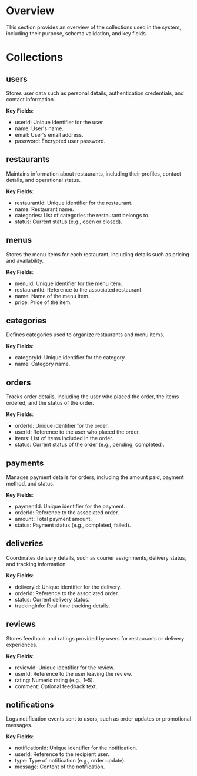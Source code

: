 # Overview

This section provides an overview of the collections used in the system, including their purpose, schema validation, and key fields.

# Collections

## users

Stores user data such as personal details, authentication credentials, and contact information.

**Key Fields**:

- userId: Unique identifier for the user.
- name: User's name.
- email: User's email address.
- password: Encrypted user password.

## restaurants

Maintains information about restaurants, including their profiles, contact details, and operational status.

**Key Fields**:

- restaurantId: Unique identifier for the restaurant.
- name: Restaurant name.
- categories: List of categories the restaurant belongs to.
- status: Current status (e.g., open or closed).

## menus

Stores the menu items for each restaurant, including details such as pricing and availability.

**Key Fields**:

- menuId: Unique identifier for the menu item.
- restaurantId: Reference to the associated restaurant.
- name: Name of the menu item.
- price: Price of the item.

## categories

Defines categories used to organize restaurants and menu items.

**Key Fields**:

- categoryId: Unique identifier for the category.
- name: Category name.

## orders

Tracks order details, including the user who placed the order, the items ordered, and the status of the order.

**Key Fields**:

- orderId: Unique identifier for the order.
- userId: Reference to the user who placed the order.
- items: List of items included in the order.
- status: Current status of the order (e.g., pending, completed).

## payments

Manages payment details for orders, including the amount paid, payment method, and status.

**Key Fields**:

- paymentId: Unique identifier for the payment.
- orderId: Reference to the associated order.
- amount: Total payment amount.
- status: Payment status (e.g., completed, failed).

## deliveries

Coordinates delivery details, such as courier assignments, delivery status, and tracking information.

**Key Fields**:

- deliveryId: Unique identifier for the delivery.
- orderId: Reference to the associated order.
- status: Current delivery status.
- trackingInfo: Real-time tracking details.

## reviews

Stores feedback and ratings provided by users for restaurants or delivery experiences.

**Key Fields**:

- reviewId: Unique identifier for the review.
- userId: Reference to the user leaving the review.
- rating: Numeric rating (e.g., 1–5).
- comment: Optional feedback text.

## notifications

Logs notification events sent to users, such as order updates or promotional messages.

**Key Fields**:

- notificationId: Unique identifier for the notification.
- userId: Reference to the recipient user.
- type: Type of notification (e.g., order update).
- message: Content of the notification.
